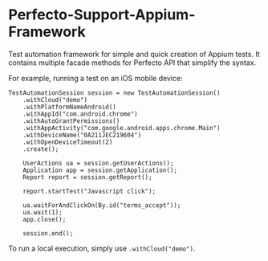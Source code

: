 # Perfecto-Support-Appium-Framework
Test automation framework for simple and quick creation of Appium tests. It contains multiple facade methods for Perfecto API that simplify the syntax. 

For example, running a test on an iOS mobile device: 

```
TestAutomationSession session = new TestAutomationSession()
    .withCloud("demo")
    .withPlatformNameAndroid()
    .withAppId("com.android.chrome")
    .withAutoGrantPermissions()
    .withAppActivity("com.google.android.apps.chrome.Main")
    .withDeviceName("0A211JEC219604")
    .withOpenDeviceTimeout(2)
    .create();

    UserActions ua = session.getUserActions();
    Application app = session.getApplication();
    Report report = session.getReport();

    report.startTest("Javascript click");

    ua.waitForAndClickOn(By.id("terms_accept"));
    ua.wait(1);
    app.close();

    session.end();
```

To run a local execution, simply use ```.withCloud("demo")```.
